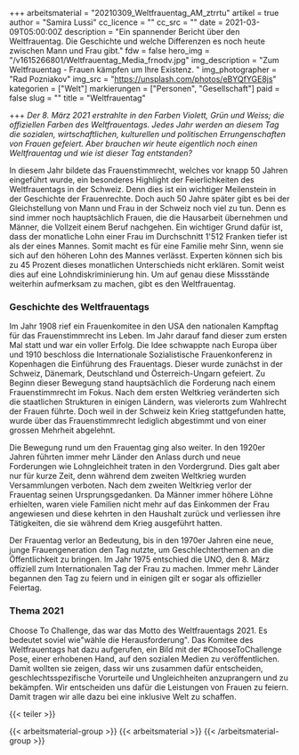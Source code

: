 +++
arbeitsmaterial = "20210309_Weltfrauentag_AM_ztrrtu"
artikel = true
author = "Samira Lussi"
cc_licence = ""
cc_src = ""
date = 2021-03-09T05:00:00Z
description = "Ein spannender Bericht über den Weltfrauentag. Die Geschichte und welche Differenzen es noch heute zwischen Mann und Frau gibt."
fdw = false
hero_img = "/v1615266801/Weltfrauentag_Media_frnodv.jpg"
img_description = "Zum Weltfrauentag - Frauen kämpfen um Ihre Existenz. "
img_photographer = "Rad Pozniakov"
img_src = "https://unsplash.com/photos/eBYQfYGE8js"
kategorien = ["Welt"]
markierungen = ["Personen", "Gesellschaft"]
paid = false
slug = ""
title = "Weltfrauentag"

+++
_Der 8. März 2021 erstrahlte in den Farben Violett, Grün und Weiss; die offiziellen Farben des Weltfrauentags. Jedes Jahr werden an diesem Tag die sozialen, wirtschaftlichen, kulturellen und politischen Errungenschaften von Frauen gefeiert. Aber brauchen wir heute eigentlich noch einen Weltfrauentag und wie ist dieser Tag entstanden?_

In diesem Jahr bildete das Frauenstimmrecht, welches vor knapp 50 Jahren eingeführt wurde, ein besonderes Highlight der Feierlichkeiten des Weltfrauentags in der Schweiz. Denn dies ist ein wichtiger Meilenstein in der Geschichte der Frauenrechte. Doch auch 50 Jahre später gibt es bei der Gleichstellung von Mann und Frau in der Schweiz noch viel zu tun. Denn es sind immer noch hauptsächlich Frauen, die die Hausarbeit übernehmen und Männer, die Vollzeit einem Beruf nachgehen. Ein wichtiger Grund dafür ist, dass der monatliche Lohn einer Frau im Durchschnitt 1'512 Franken tiefer ist als der eines Mannes. Somit macht es für eine Familie mehr Sinn, wenn sie sich auf den höheren Lohn des Mannes verlässt. Experten können sich bis zu 45 Prozent dieses monatlichen Unterschieds nicht erklären. Somit weist dies auf eine Lohndiskriminierung hin. Um auf genau diese Missstände weiterhin aufmerksam zu machen, gibt es den Weltfrauentag.

### Geschichte des Weltfrauentags

Im Jahr 1908 rief ein Frauenkomitee in den USA den nationalen Kampftag für das Frauenstimmrecht ins Leben. Im Jahr darauf fand dieser zum ersten Mal statt und war ein voller Erfolg. Die Idee schwappte nach Europa über und 1910 beschloss die Internationale Sozialistische Frauenkonferenz in Kopenhagen die Einführung des Frauentags. Dieser wurde zunächst in der Schweiz, Dänemark, Deutschland und Österreich-Ungarn gefeiert. Zu Beginn dieser Bewegung stand hauptsächlich die Forderung nach einem Frauenstimmrecht im Fokus. Nach dem ersten Weltkrieg veränderten sich die staatlichen Strukturen in einigen Ländern, was vielerorts zum Wahlrecht der Frauen führte. Doch weil in der Schweiz kein Krieg stattgefunden hatte, wurde über das Frauenstimmrecht lediglich abgestimmt und von einer grossen Mehrheit abgelehnt.

Die Bewegung rund um den Frauentag ging also weiter. In den 1920er Jahren führten immer mehr Länder den Anlass durch und neue Forderungen wie Lohngleichheit traten in den Vordergrund. Dies galt aber nur für kurze Zeit, denn während dem zweiten Weltkrieg wurden Versammlungen verboten. Nach dem zweiten Weltkrieg verlor der Frauentag seinen Ursprungsgedanken. Da Männer immer höhere Löhne erhielten, waren viele Familien nicht mehr auf das Einkommen der Frau angewiesen und diese kehrten in den Haushalt zurück und verliessen ihre Tätigkeiten, die sie während dem Krieg ausgeführt hatten.

Der Frauentag verlor an Bedeutung, bis in den 1970er Jahren eine neue, junge Frauengeneration den Tag nutzte, um Geschlechterthemen an die Öffentlichkeit zu bringen. Im Jahr 1975 entschied die UNO, den 8. März offiziell zum Internationalen Tag der Frau zu machen. Immer mehr Länder begannen den Tag zu feiern und in einigen gilt er sogar als offizieller Feiertag.

### Thema 2021

Choose To Challenge, das war das Motto des Weltfrauentags 2021. Es bedeutet soviel wie"wähle die Herausforderung". Das Komitee des Weltfrauentags hat dazu aufgerufen, ein Bild mit der #ChooseToChallenge Pose, einer erhobenen Hand, auf den sozialen Medien zu veröffentlichen. Damit wollten sie zeigen, dass wir uns zusammen dafür entscheiden, geschlechtsspezifische Vorurteile und Ungleichheiten anzuprangern und zu bekämpfen. Wir entscheiden uns dafür die Leistungen von Frauen zu feiern. Damit tragen wir alle dazu bei eine inklusive Welt zu schaffen.

{{< teiler >}}

{{< arbeitsmaterial-group >}}
{{< arbeitsmaterial >}}
{{< /arbeitsmaterial-group >}}